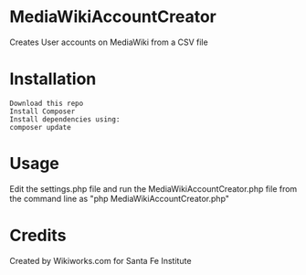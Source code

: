 # MediaWikiAccountCreator
Creates User accounts on MediaWiki from a CSV file

# Installation

	Download this repo
	Install Composer
	Install dependencies using:
    composer update

# Usage
Edit the settings.php file and run the MediaWikiAccountCreator.php file from the command line as "php MediaWikiAccountCreator.php"

# Credits
Created by Wikiworks.com for Santa Fe Institute
